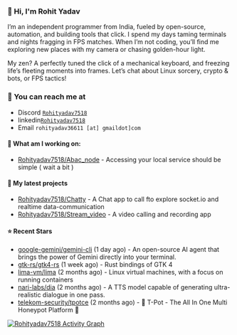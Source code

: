 ### 👋 Hi, I'm Rohit Yadav 

I’m an independent programmer from India, fueled by open-source, automation, and building tools that click. I spend my days taming terminals and nights fragging in FPS matches. When I’m not coding, you’ll find me exploring new places with my camera or chasing golden-hour light.

My zen? A perfectly tuned  the click of a mechanical keyboard, and freezing life’s fleeting moments into frames. Let’s chat about Linux sorcery, crypto & bots, or FPS tactics!

### 📧  You can reach me at


* Discord [`Rohityadav7518`](https://discord.gg/duYyNtQD)
* linkedin[`Rohityadav7518`](https://www.linkedin.com/in/rohit-yadav-2872roll)
* Email `rohityadav36611 [at] gmaildot]com`

#### 👷 What am I working on:


- [Rohityadav7518/Abac_node](https://github.com/Rohityadav7518/Abac_node) - Accessing your local service should be simple ( wait a bit )


#### 🌱 My latest projects

- [Rohityadav7518/Chatty](https://github.com/Rohityadav7518/Chatty) - A Chat app to call fto explore socket.io and realtime data-communication
- [Rohityadav7518/Stream_video](https://github.com/Rohityadav7518/Stream_video) - A video calling and recording app

#### ⭐ Recent Stars

- [google-gemini/gemini-cli](https://github.com/google-gemini/gemini-cli) (1 day ago) - An open-source AI agent that brings the power of Gemini directly into your terminal.
- [gtk-rs/gtk4-rs](https://github.com/gtk-rs/gtk4-rs) (1 week ago) - Rust bindings of GTK 4
- [lima-vm/lima](https://github.com/lima-vm/lima) (2 months ago) - Linux virtual machines, with a focus on running containers
- [nari-labs/dia](https://github.com/nari-labs/dia) (2 months ago) - A TTS model capable of generating ultra-realistic dialogue in one pass.
- [telekom-security/tpotce](https://github.com/telekom-security/tpotce) (2 months ago) - 🍯 T-Pot - The All In One Multi Honeypot Platform 🐝

<div>
    <a href="#"><img alt="Rohityadav7518 Activity Graph" src="https://github-readme-activity-graph.vercel.app/graph?username=Rohityadav7518&custom_title=Rohityadav7518%27s%20Contribution%20Graph&bg_color=0D1117&color=FFFFFF&line=2c83f8&point=FFFFFF&hide_border=true" /></a>
<div> 



